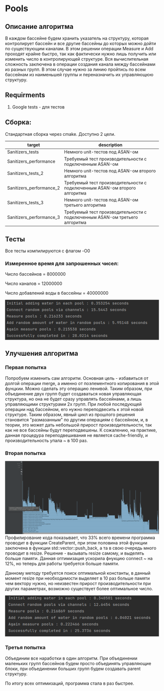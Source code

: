 # Pools
## Описание алгоритма
В каждом бассейне будем хранить указатель на структуру, которая контролирует бассейн и все другие бассейны до которых можно дойти по существующим каналам. В этом решении операции Measure и Add проходят крайне быстро, так как фактически нужно лишь получить или изменить число в контролирующей структуре. Вся вычислительная сложность заключена в операции создания канала между бассейнами из разных групп. В этом случае нужно за линию пройтись по всем бассейнам из наименьшей группы и переназначить их управляющюю структуру.
## Requirments
1. Google tests - для тестов

## Сборка:
Стандартная сборка через cmake. Доступно 2 цели.

| target | description |
| ------ | ------ |
| Sanitizers_tests | Немного unit-тестов под ASAN-ом |
| Sanitizers_performance | Требуемый тест производительности с подключенным ASAN-ом |
| Sanitizers_tests_2 | Немного unit-тестов под ASAN-ом второго алгоритма|
| Sanitizers_performance_2 | Требуемый тест производительности с подключенным ASAN-ом второго алгоритма|
| Sanitizers_tests_3 | Немного unit-тестов под ASAN-ом третьего алгоритма |
| Sanitizers_performance_3 | Требуемый тест производительности с подключенным ASAN-ом третьего алгоритма|

## Тесты
Все тесты компилируются с флагом -O0

### Измеренное время для запрошенных чисел:
Число бассейнов = 8000000

Число каналов = 12000000

Число добавлений воды в бассейны = 40000000

![Alt text](img/benchmark.png?raw=true "Результаты теста")

## Улучшения алгоритма
### Первая попытка
Попробуем изменить сам алгоритм. Основная цель - избавиться от долгой операции merge, а именно от поэлементного копирования в этой фунцкии. Можно сделать эту операцию ленивой. Таким образом, при объединение двух групп будет создаваться новая управляющая структура, но она не будет сразу управлять бассейнами, а лишь управляющими структурами 2х групп. При любой последующей операции над бассейном, его нужно переподвесить к этой новой структуре. Таким образом, явный цикл из прошлого решения становится "размазанным" по другим операциям с бассейном, и, в теории, это может дать небольшой прирост производительности, так как не все бассейны будут переподвешены. К сожалению, на практике, данная процедура переподвешивания не является cache-friendly, и производительность упала ~ в 100 раз.   

### Вторая попытка
![Alt text](img/profiler.png?raw=true "Профилирование кода")
Профилирование кода показывает, что 33% всего времени программа проводит в функции CreateParent, при этом половина этой функции заключена в функции std::vector::push_back, а та в свою очередь много проводит в resize. Решение - вызывать resize самому, и выделять больше памяти. Данная оптимизация ускорила фнукцию connect ~ на 12%, но теперь для работы требуется больше памяти. 

Данному методу требуется поиск оптимальной константы, в данный момент resize при необходимости выделяет в 10 раз больше памяти чем вектору нужно, но неизвестен прирост производительности при других параметрах, возможно существует более оптимальное число.    

![Alt text](img/new_benchmark.png?raw=true "Новые результаты")

### Третья попытка
Объединим все наработки в один алгоритм. При объединении маленьких групп бассейнов будем просто объединять управляющие блоки, при объединении больших групп будем создавать parent структуру. 

По итогу всех оптимизаций, программа стала в раз быстрее.

